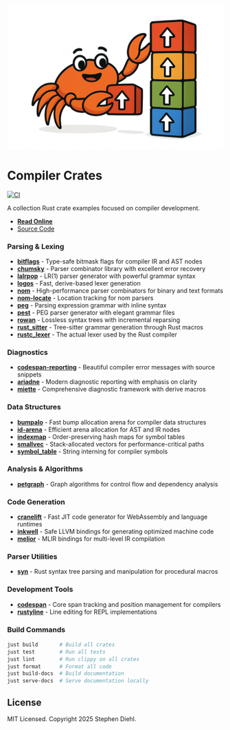 <div align="center">
    <img src="./docs/src/logo.png" width="512" height="auto">
</div>

# Compiler Crates

[![CI](https://github.com/sdiehl/compiler-crates/actions/workflows/ci.yml/badge.svg)](https://github.com/sdiehl/compiler-crates/actions/workflows/ci.yml)

A collection Rust crate examples focused on compiler development.

* [**Read Online**](https://sdiehl.github.io/compiler-crates/)
* [Source Code](https://github.com/sdiehl/compiler-crates)

### Parsing & Lexing

- [**bitflags**](./bitflags/src/lib.rs) - Type-safe bitmask flags for compiler IR and AST nodes
- [**chumsky**](./chumsky/src/lib.rs) - Parser combinator library with excellent error recovery
- [**lalrpop**](./lalrpop/src/lib.rs) - LR(1) parser generator with powerful grammar syntax
- [**logos**](./logos/src/lib.rs) - Fast, derive-based lexer generation
- [**nom**](./nom/src/lib.rs) - High-performance parser combinators for binary and text formats
- [**nom-locate**](./nom-locate/src/lib.rs) - Location tracking for nom parsers
- [**peg**](./peg/src/lib.rs) - Parsing expression grammar with inline syntax
- [**pest**](./pest/src/lib.rs) - PEG parser generator with elegant grammar files
- [**rowan**](./rowan/src/lib.rs) - Lossless syntax trees with incremental reparsing
- [**rust_sitter**](./rust_sitter/src/lib.rs) - Tree-sitter grammar generation through Rust macros
- [**rustc_lexer**](./rustc_lexer/src/lib.rs) - The actual lexer used by the Rust compiler

### Diagnostics

- [**codespan-reporting**](./codespan-reporting/src/lib.rs) - Beautiful compiler error messages with source snippets
- [**ariadne**](./ariadne/src/lib.rs) - Modern diagnostic reporting with emphasis on clarity
- [**miette**](./miette/src/lib.rs) - Comprehensive diagnostic framework with derive macros

### Data Structures

- [**bumpalo**](./bumpalo/src/lib.rs) - Fast bump allocation arena for compiler data structures
- [**id-arena**](./id-arena/src/lib.rs) - Efficient arena allocation for AST and IR nodes
- [**indexmap**](./indexmap/src/lib.rs) - Order-preserving hash maps for symbol tables
- [**smallvec**](./smallvec/src/lib.rs) - Stack-allocated vectors for performance-critical paths
- [**symbol_table**](./symbol_table/src/lib.rs) - String interning for compiler symbols

### Analysis & Algorithms

- [**petgraph**](./petgraph/src/lib.rs) - Graph algorithms for control flow and dependency analysis

### Code Generation

- [**cranelift**](./cranelift/src/lib.rs) - Fast JIT code generator for WebAssembly and language runtimes
- [**inkwell**](./inkwell/src/lib.rs) - Safe LLVM bindings for generating optimized machine code
- [**melior**](./melior/src/lib.rs) - MLIR bindings for multi-level IR compilation

### Parser Utilities

- [**syn**](./syn/src/lib.rs) - Rust syntax tree parsing and manipulation for procedural macros

### Development Tools

- [**codespan**](./codespan/src/lib.rs) - Core span tracking and position management for compilers
- [**rustyline**](./rustyline/src/lib.rs) - Line editing for REPL implementations

### Build Commands

```bash
just build       # Build all crates
just test        # Run all tests
just lint        # Run clippy on all crates
just format      # Format all code
just build-docs  # Build documentation
just serve-docs  # Serve documentation locally
```

## License

MIT Licensed. Copyright 2025 Stephen Diehl.
